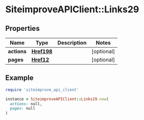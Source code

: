 # SiteimproveAPIClient::Links29

## Properties

| Name | Type | Description | Notes |
| ---- | ---- | ----------- | ----- |
| **actions** | [**Href198**](Href198.md) |  | [optional] |
| **pages** | [**Href12**](Href12.md) |  | [optional] |

## Example

```ruby
require 'siteimprove_api_client'

instance = SiteimproveAPIClient::Links29.new(
  actions: null,
  pages: null
)
```

